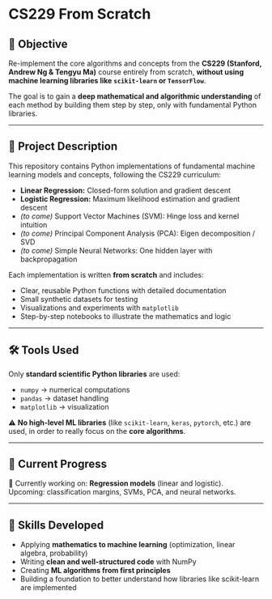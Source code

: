 # CS229 From Scratch

## 🎯 Objective
Re-implement the core algorithms and concepts from the **CS229 (Stanford, Andrew Ng & Tengyu Ma)** course entirely from scratch, **without using machine learning libraries like `scikit-learn` or `TensorFlow`**.

The goal is to gain a **deep mathematical and algorithmic understanding** of each method by building them step by step, only with fundamental Python libraries.

---

## 📖 Project Description
This repository contains Python implementations of fundamental machine learning models and concepts, following the CS229 curriculum:

- **Linear Regression:** Closed-form solution and gradient descent
- **Logistic Regression:** Maximum likelihood estimation and gradient descent
- *(to come)* Support Vector Machines (SVM): Hinge loss and kernel intuition
- *(to come)* Principal Component Analysis (PCA): Eigen decomposition / SVD
- *(to come)* Simple Neural Networks: One hidden layer with backpropagation

Each implementation is written **from scratch** and includes:
- Clear, reusable Python functions with detailed documentation
- Small synthetic datasets for testing
- Visualizations and experiments with `matplotlib`
- Step-by-step notebooks to illustrate the mathematics and logic

---

## 🛠 Tools Used
Only **standard scientific Python libraries** are used:
- `numpy` → numerical computations
- `pandas` → dataset handling
- `matplotlib` → visualization

⚠️ **No high-level ML libraries** (like `scikit-learn`, `keras`, `pytorch`, etc.) are used, in order to really focus on the **core algorithms**.

---

## 🚀 Current Progress
📌 Currently working on: **Regression models** (linear and logistic).  
Upcoming: classification margins, SVMs, PCA, and neural networks.

---

## 🧠 Skills Developed
- Applying **mathematics to machine learning** (optimization, linear algebra, probability)
- Writing **clean and well-structured code** with NumPy
- Creating **ML algorithms from first principles**
- Building a foundation to better understand how libraries like scikit-learn are implemented  


